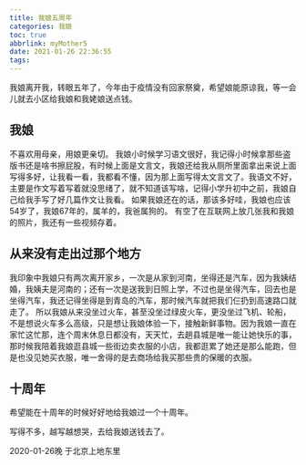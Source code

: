 ```yaml
---
title: 我娘五周年
categories: 我娘
toc: true
abbrlink: myMother5
date: 2021-01-26 22:36:55
tags:
---
```

我娘离开我，转眼五年了，今年由于疫情没有回家祭奠，希望娘能原谅我，等一会儿就去小区给我娘和我姥娘送点钱。
<!-- more -->

## 我娘

不喜欢用母亲，用娘更亲切。
我娘小时候学习语文很好，我记得小时候拿那些盗版书还是啥书擦屁股，有时候上面是文言文，我娘还给我从厕所里面拿出来说上面写得多好，让我看一看，我都看不懂，因为那上面写得太文言文了。我语文不好，主要是作文写着写着就没思绪了，就不知道该写啥，记得小学升初中之前，我娘自己给我手写了好几篇作文让我看。
如果我娘还在的话，那该多好哇，我娘也应该54岁了，我娘67年的，属羊的，我爸属狗的。
有空了在互联网上放几张我和我娘的照片，我还有一些视频存着。

## 从来没有走出过那个地方
我印象中我娘只有两次离开家乡，一次是从家到河南，坐得还是汽车，因为我姨结婚，我姨夫是河南的；还有一次是送我到日照上学，不过也是坐得汽车，回去也是坐得汽车，我还记得坐得是到青岛的汽车，那时候汽车就把我们仨扔到高速路口就走了。
所以我娘从来没坐过火车，甚至没坐过绿皮火车，更没坐过飞机、轮船，不是想说火车多么高级，只是想让我娘体验一下，接触新鲜事物。因为我娘一直在家忙这忙那，连个周末休息日都没有，天天忙，去趟县城是唯一能让她快乐的事，那时候我陪着我娘逛县城一些街边卖衣服的小店，我都逛累了她还是那么能跑，但是也没见她买衣服，唯一舍得的是去商场给我买那些贵的保暖的衣服。

## 十周年
希望能在十周年的时候好好地给我娘过一个十周年。


写得不多，越写越想哭，去给我娘送钱去了。

2020-01-26晚 于北京上地东里